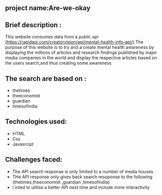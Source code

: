 ## project name:Are-we-okay

## Brief description  : 
  This website consumes data from a public api (https://rapidapi.com/creatorvision/api/mental-health-info-api/).The purpose of this website is to try and a create mental health awareness by displaying the millions of articles and research findings published by major media companies in the world and display the respective articles based on the users search,and thus creating some awareness

  ## The search are based on :  
  * thetimes
  * theeconomist
  * guardian
  * timesofindia

  ## Technologies used:
   * HTML
   * Css
   * Javasrcipt

  ##  Challenges faced:

  * The API search response is only limited to a number of media houses.
  * THe API response  only gives back search resoponse to the following (thetimes,theeconomist ,guardian ,timesofindia)
  * I inted to utilise a better API next time and include more interactivity
  
  
